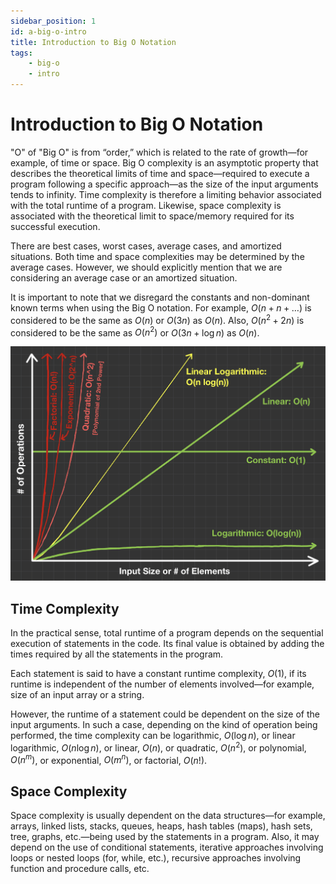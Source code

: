 ```yaml
---
sidebar_position: 1 
id: a-big-o-intro
title: Introduction to Big O Notation
tags:
    - big-o
    - intro 
---
```


# Introduction to Big O Notation

"O" of "Big O" is from “order,” which is related to the rate of growth—for example, of time or space. Big O complexity is an asymptotic property that describes the theoretical limits of time and space—required to execute a program following a specific approach—as the size of the input arguments tends to infinity. Time complexity is therefore a limiting behavior associated with the total runtime of a program. Likewise, space complexity is associated with the theoretical limit to space/memory required for its successful execution.

There are best cases, worst cases, average cases, and amortized situations. Both time and space complexities may be determined by the average cases. However, we should explicitly mention that we are considering an average case or an amortized situation.

It is important to note that we disregard the constants and non-dominant known terms when using the Big O notation. For example, $O(n + n + …)$ is considered to be the same as $O(n)$ or $O(3n)$ as $O(n)$. Also, $O(n^2 + 2n)$ is considered to be the same as $O(n^2)$ or $O(3n + \log{n})$ as $O(n)$.

![Big O Notation](./assets/big-o-figure.jpg)

## Time Complexity

In the practical sense, total runtime of a program depends on the sequential execution of statements in the code. Its final value is obtained by adding the times required by all the statements in the program.

Each statement is said to have a constant runtime complexity, $O(1)$, if its runtime is independent of the number of elements involved—for example, size of an input array or a string.

However, the runtime of a statement could be dependent on the size of the input arguments. In such a case, depending on the kind of operation being performed, the time complexity can be logarithmic, $O(\log{n})$, or linear logarithmic, $O(n \log{n})$, or linear, $O(n)$, or quadratic, $O(n^2)$, or polynomial, $O(n^m)$, or exponential, $O(m^n)$, or factorial, $O(n!)$.

## Space Complexity

Space complexity is usually dependent on the data structures—for example, arrays, linked lists, stacks, queues, heaps, hash tables (maps), hash sets, tree, graphs, etc.—being used by the statements in a program. Also, it may depend on the use of conditional statements, iterative approaches involving loops or nested loops (for, while, etc.), recursive approaches involving function and procedure calls, etc.